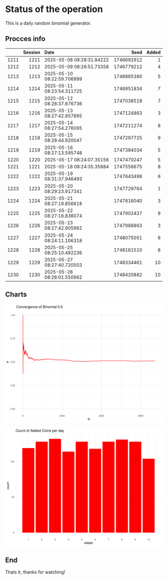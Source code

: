 # Status of the operation
  
  This is a daily random binomial generator.
  
## Procces info

|     | Session|Date                       |       Seed| Added|
|:----|-------:|:--------------------------|----------:|-----:|
|1211 |    1211|2025-05-08 08:28:31.84222  | 1746692912|     1|
|1212 |    1212|2025-05-09 08:26:51.73358  | 1746779212|     4|
|1213 |    1213|2025-05-10 08:22:59.706999 | 1746865380|     5|
|1214 |    1214|2025-05-11 08:23:54.311725 | 1746951834|     7|
|1215 |    1215|2025-05-12 08:28:37.876736 | 1747038518|     7|
|1216 |    1216|2025-05-13 08:27:42.957895 | 1747124863|     3|
|1217 |    1217|2025-05-14 08:27:54.276095 | 1747211274|     8|
|1218 |    1218|2025-05-15 08:28:44.920047 | 1747297725|     9|
|1219 |    1219|2025-05-16 08:27:13.595748 | 1747384034|     5|
|1220 |    1220|2025-05-17 08:24:07.35156  | 1747470247|     5|
|1221 |    1221|2025-05-18 08:24:35.35884  | 1747556675|     8|
|1222 |    1222|2025-05-19 08:31:37.946493 | 1747643498|     6|
|1223 |    1223|2025-05-20 08:29:23.917341 | 1747729764|     1|
|1224 |    1224|2025-05-21 08:27:19.856618 | 1747816040|     3|
|1225 |    1225|2025-05-22 08:27:16.836074 | 1747902437|     9|
|1226 |    1226|2025-05-23 08:27:42.905962 | 1747988863|     3|
|1227 |    1227|2025-05-24 08:24:11.106318 | 1748075051|     6|
|1228 |    1228|2025-05-25 08:25:10.492236 | 1748161510|     8|
|1229 |    1229|2025-05-27 08:27:40.720503 | 1748334461|    10|
|1230 |    1230|2025-05-28 08:28:01.550962 | 1748420882|    10|

## Charts 

![](charts/plot1.png)

![](charts/plot2.png)

## End

Thats it, thanks for watching!
